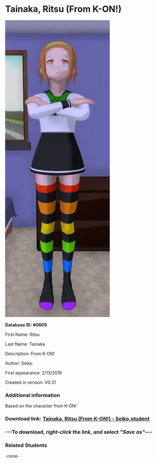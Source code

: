 # Tainaka, Ritsu (From K-ON!)

<img src="../../Files/Images/Tainaka, Ritsu (From K-ON!).png" title="Tainaka, Ritsu (From K-ON!) - Seiko">

**Database ID: #0605**

First Name: Ritsu

Last Name: Tainaka

Description: From K-ON!

Author: Seiko

First appearance: 2/13/2019

Created in version: V0.31

### Additional information

Based on the character from K-ON!

### Download link: <a href="https://raw.githubusercontent.com/Arbiter1223/Daigaku-Gurashi-Custom-Students/master/Files/Student%20Files/Tainaka%2C%20Ritsu%20(From%20K-ON!)%20-%20Seiko.student">Tainaka, Ritsu (From K-ON!) - Seiko.student</a>

### ---**To download, _right-click_ the link, and select _"Save as"_**---

### Related Students

-none-
